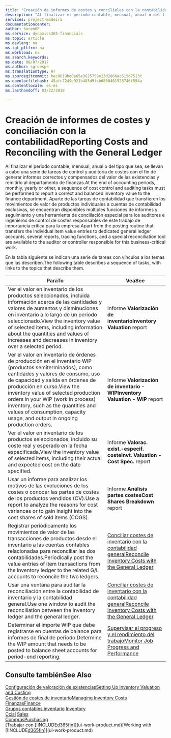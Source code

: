 ```yaml
---
title: "Creación de informes de costes y concílielos con la contabilidad | Documentos de Microsoft"
description: "Al finalizar el periodo contable, mensual, anual o del tipo que sea, se llevan a cabo una serie de tareas de control y auditoría de costes con el fin de generar informes correctos y compensados del valor de las existencias y remitirlo al departamento de finanzas. Aparte de las tareas de contabilidad que transfieren los movimientos de valor de productos individuales a cuentas de contabilidad exclusivas, se encuentran disponibles múltiples funciones de informes y seguimiento y una herramienta de conciliación especial para los auditores e ingenieros de control de costes responsables de este trabajo de importancia crítica para la empresa."
services: project-madeira
documentationcenter: 
author: SorenGP
ms.service: dynamics365-financials
ms.topic: article
ms.devlang: na
ms.tgt_pltfrm: na
ms.workload: na
ms.search.keywords: 
ms.date: 08/07/2017
ms.author: sgroespe
ms.translationtype: HT
ms.sourcegitcommit: bec0619be0a65e3625759e13d2866ac615d7513c
ms.openlocfilehash: 45afc7249e921b483d9fcb6860401528746f554a
ms.contentlocale: es-es
ms.lasthandoff: 03/22/2018

---
```

# <a name="reporting-costs-and-reconciling-with-the-general-ledger"></a><span data-ttu-id="ba0d8-104">Creación de informes de costes y conciliación con la contabilidad</span><span class="sxs-lookup"><span data-stu-id="ba0d8-104">Reporting Costs and Reconciling with the General Ledger</span></span>
<span data-ttu-id="ba0d8-105">Al finalizar el periodo contable, mensual, anual o del tipo que sea, se llevan a cabo una serie de tareas de control y auditoría de costes con el fin de generar informes correctos y compensados del valor de las existencias y remitirlo al departamento de finanzas.</span><span class="sxs-lookup"><span data-stu-id="ba0d8-105">At the end of accounting periods, monthly, yearly or other, a sequence of cost control and auditing tasks must be performed to report a correct and balanced inventory value to the finance department.</span></span> <span data-ttu-id="ba0d8-106">Aparte de las tareas de contabilidad que transfieren los movimientos de valor de productos individuales a cuentas de contabilidad exclusivas, se encuentran disponibles múltiples funciones de informes y seguimiento y una herramienta de conciliación especial para los auditores e ingenieros de control de costes responsables de este trabajo de importancia crítica para la empresa.</span><span class="sxs-lookup"><span data-stu-id="ba0d8-106">Apart from the posting routine that transfers the individual item value entries to dedicated general ledger accounts, several reports, tracing functions, and a special reconciliation tool are available to the auditor or controller responsible for this business-critical work.</span></span>  

 <span data-ttu-id="ba0d8-107">En la tabla siguiente se indican una serie de tareas con vínculos a los temas que las describen.</span><span class="sxs-lookup"><span data-stu-id="ba0d8-107">The following table describes a sequence of tasks, with links to the topics that describe them.</span></span>   

|<span data-ttu-id="ba0d8-108">**Para**</span><span class="sxs-lookup"><span data-stu-id="ba0d8-108">**To**</span></span>|<span data-ttu-id="ba0d8-109">**Vea**</span><span class="sxs-lookup"><span data-stu-id="ba0d8-109">**See**</span></span>|  
|------------|-------------|  
|<span data-ttu-id="ba0d8-110">Ver el valor en inventario de los productos seleccionados, incluida información acerca de las cantidades y valores de aumentos y disminuciones en inventario a lo largo de un periodo seleccionado.</span><span class="sxs-lookup"><span data-stu-id="ba0d8-110">View the inventory value of selected items, including information about the quantities and values of increases and decreases in inventory over a selected period.</span></span>|<span data-ttu-id="ba0d8-111">Informe **Valorización de inventario**</span><span class="sxs-lookup"><span data-stu-id="ba0d8-111">**Inventory Valuation** report</span></span>|  
|<span data-ttu-id="ba0d8-112">Ver el valor en inventario de órdenes de producción en el inventario WIP (productos semiterminados), como cantidades y valores de consumo, uso de capacidad y salida en órdenes de producción en curso.</span><span class="sxs-lookup"><span data-stu-id="ba0d8-112">View the inventory value of selected production orders in your WIP (work in process) inventory, such as the quantities and values of consumption, capacity usage, and output in ongoing production orders.</span></span>|<span data-ttu-id="ba0d8-113">Informe **Valorización de inventario - WIP**</span><span class="sxs-lookup"><span data-stu-id="ba0d8-113">**Inventory Valuation - WIP** report</span></span>|  
|<span data-ttu-id="ba0d8-114">Ver el valor en inventario de los productos seleccionados, incluido su coste real y esperado en la fecha especificada.</span><span class="sxs-lookup"><span data-stu-id="ba0d8-114">View the inventory value of selected items, including their actual and expected cost on the date specified.</span></span>|<span data-ttu-id="ba0d8-115">Informe **Valorac. exist.-especif. coste**</span><span class="sxs-lookup"><span data-stu-id="ba0d8-115">**Invt. Valuation - Cost Spec.** report</span></span>|  
|<span data-ttu-id="ba0d8-116">Usar un informe para analizar los motivos de las evoluciones de los costes o conocer las partes de costes de los productos vendidos (CV).</span><span class="sxs-lookup"><span data-stu-id="ba0d8-116">Use a report to analyze the reasons for cost variances or to gain insight into the cost shares of sold items (COGS).</span></span>|<span data-ttu-id="ba0d8-117">Informe **Análisis partes costes**</span><span class="sxs-lookup"><span data-stu-id="ba0d8-117">**Cost Shares Breakdown** report</span></span>|  
|<span data-ttu-id="ba0d8-118">Registrar periódicamente los movimientos de valor de las transacciones de productos desde el inventario a las cuentas contables relacionadas para reconciliar las dos contabilidades.</span><span class="sxs-lookup"><span data-stu-id="ba0d8-118">Periodically post the value entries of item transactions from the inventory ledger to the related G/L accounts to reconcile the two ledgers.</span></span>|[<span data-ttu-id="ba0d8-119">Conciliar costes de inventario con la contabilidad general</span><span class="sxs-lookup"><span data-stu-id="ba0d8-119">Reconcile Inventory Costs with the General Ledger</span></span>](finance-how-to-post-inventory-costs-to-the-general-ledger.md)|  
|<span data-ttu-id="ba0d8-120">Usar una ventana para auditar la reconciliación entre la contabilidad de inventario y la contabilidad general.</span><span class="sxs-lookup"><span data-stu-id="ba0d8-120">Use one window to audit the reconciliation between the inventory ledger and the general ledger.</span></span>|[<span data-ttu-id="ba0d8-121">Conciliar costes de inventario con la contabilidad general</span><span class="sxs-lookup"><span data-stu-id="ba0d8-121">Reconcile Inventory Costs with the General Ledger</span></span>](finance-how-to-post-inventory-costs-to-the-general-ledger.md)|  
|<span data-ttu-id="ba0d8-122">Determinar el importe WIP que debe registrarse en cuentas de balance para informes de final de periodo.</span><span class="sxs-lookup"><span data-stu-id="ba0d8-122">Determine the WIP amount that needs to be posted to balance sheet accounts for period-end reporting.</span></span>|[<span data-ttu-id="ba0d8-123">Supervisar el progreso y el rendimiento del trabajo</span><span class="sxs-lookup"><span data-stu-id="ba0d8-123">Monitor Job Progress and Performance</span></span>](projects-how-monitor-progress-performance.md)|

## <a name="see-also"></a><span data-ttu-id="ba0d8-124">Consulte también</span><span class="sxs-lookup"><span data-stu-id="ba0d8-124">See Also</span></span>  
[<span data-ttu-id="ba0d8-125">Configuración de valoración de existencias</span><span class="sxs-lookup"><span data-stu-id="ba0d8-125">Setting Up Inventory Valuation and Costing</span></span>](finance-set-up-inventory-valuation-and-costing.md)  
[<span data-ttu-id="ba0d8-126">Gestión de costes de inventario</span><span class="sxs-lookup"><span data-stu-id="ba0d8-126">Managing Inventory Costs</span></span>](finance-manage-inventory-costs.md)  
[<span data-ttu-id="ba0d8-127">Finanzas</span><span class="sxs-lookup"><span data-stu-id="ba0d8-127">Finance</span></span>](finance.md)  
<span data-ttu-id="ba0d8-128">[Grupos contables inventario](inventory-manage-inventory.md) </span><span class="sxs-lookup"><span data-stu-id="ba0d8-128">[Inventory](inventory-manage-inventory.md) </span></span>  
<span data-ttu-id="ba0d8-129">[Ccial](sales-manage-sales.md) </span><span class="sxs-lookup"><span data-stu-id="ba0d8-129">[Sales](sales-manage-sales.md) </span></span>  
[<span data-ttu-id="ba0d8-130">Compras</span><span class="sxs-lookup"><span data-stu-id="ba0d8-130">Purchasing</span></span>](purchasing-manage-purchasing.md)  
<span data-ttu-id="ba0d8-131">[Trabajar con [!INCLUDE[d365fin](includes/d365fin_md.md)]](ui-work-product.md)</span><span class="sxs-lookup"><span data-stu-id="ba0d8-131">[Working with [!INCLUDE[d365fin](includes/d365fin_md.md)]](ui-work-product.md)</span></span>

